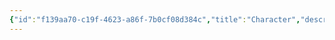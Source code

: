 ```yaml
---
{"id":"f139aa70-c19f-4623-a86f-7b0cf08d384c","title":"Character","description":"Overview of Character tag.","publish":true,"date_created":"Thursday, April 11th 2024, 5:53:50 pm","date_modified":"Thursday, April 11th 2024, 5:54:09 pm","cssclasses":["mado-heading"],"path":"tags/Character/index.md","permalink":"/tags/character/index/","PassFrontmatter":true}
---
```


